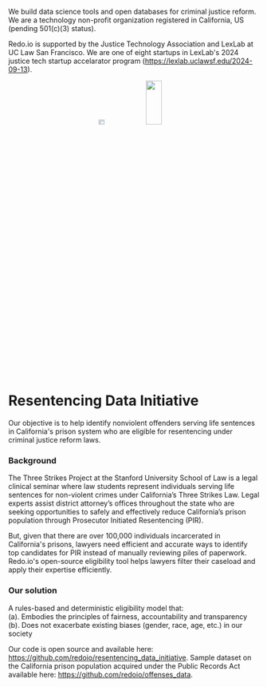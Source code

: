 We build data science tools and open databases for criminal justice reform. We are a technology non-profit organization registered in California, US (pending 501(c)(3) status). 

Redo.io is supported by the Justice Technology Association and LexLab at UC Law San Francisco. We are one of eight startups in LexLab's 2024 justice tech startup accelarator program (https://lexlab.uclawsf.edu/2024-09-13).

<p align="center">
<img src= "https://github.com/user-attachments/assets/625cc90e-84bf-4cc3-816d-fcea3d12ec2a" width = "15%" height = "5%">
<img src= "https://github.com/user-attachments/assets/b322ea29-beb8-40f2-a63a-2aedbf9251a0" width = "25%" height = "15%">
</p>

# Resentencing Data Initiative

<!---<img src= "https://github.com/redoio/three_strikes_project/assets/124313756/9f54f1f8-e1ff-4ce3-a575-807187824d76" width = "20%" height = "20%">--->
<!---<img src= "https://github.com/redoio/.github/assets/124313756/9f405081-081a-4716-b8a6-f90f840fa8f5" width = "25%" height = "15%">---> 

Our objective is to help identify nonviolent offenders serving life sentences in California's prison system who are eligible for resentencing under criminal justice reform laws. 

### Background

The Three Strikes Project at the Stanford University School of Law is a legal clinical seminar where law students represent individuals serving life sentences for non-violent crimes under California’s Three Strikes Law. Legal experts assist district attorney’s offices throughout the state who are seeking opportunities to safely and effectively reduce California’s prison population through Prosecutor Initiated Resentencing (PIR). 

But, given that there are over 100,000 individuals incarcerated in California's prisons, lawyers need efficient and accurate ways to identify top candidates for PIR instead of manually reviewing piles of paperwork. Redo.io's open-source eligibility tool helps lawyers filter their caseload and apply their expertise efficiently. 

### Our solution

A rules-based and deterministic eligibility model that:<br>
(a). Embodies the principles of fairness, accountability and transparency<br>
(b). Does not exacerbate existing biases (gender, race, age, etc.) in our society<br>

Our code is open source and available here: https://github.com/redoio/resentencing_data_initiative. 
Sample dataset on the California prison population acquired under the Public Records Act available here: https://github.com/redoio/offenses_data. 

